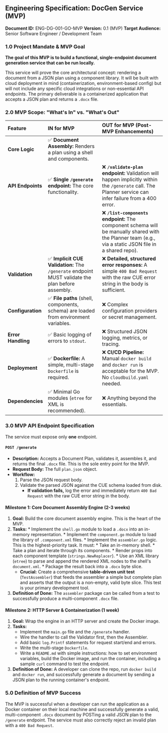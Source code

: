 ## Engineering Specification: DocGen Service (MVP)




**Document ID:** ENG-DG-001-GO-MVP
**Version:** 0.1 (MVP)
**Target Audience:** Senior Software Engineer / Development Team

### 1.0 Project Mandate & MVP Goal

**The goal of this MVP is to build a functional, single-endpoint document generation service that can be run locally.**

This service will prove the core architectural concept: rendering a document from a JSON plan using a component library. It will be built with cloud deployment in mind (containerization, environment-based config) but will not include any specific cloud integrations or non-essential API endpoints. The primary deliverable is a containerized application that accepts a JSON plan and returns a `.docx` file.

### 2.0 MVP Scope: "What's In" vs. "What's Out"

| Feature | IN for MVP | OUT for MVP (Post-MVP Enhancements) |
| :--- | :--- | :--- |
| **Core Logic** | ✅ **Document Assembly:** Renders a plan using a shell and components. | |
| **API Endpoints**| ✅ **Single `/generate` endpoint:** The core functionality. | ❌ **`/validate-plan` endpoint:** Validation will happen implicitly within the `/generate` call. The Planner service can infer failure from a 400 error. |
| | | ❌ **`/list-components` endpoint:** The component schema will be manually shared with the Planner team (e.g., via a static JSON file in a shared repo). |
| **Validation** | ✅ **Implicit CUE Validation:** The `/generate` endpoint MUST validate the plan before assembly. | ❌ **Detailed, structured error responses:** A simple `400 Bad Request` with the raw CUE error string in the body is sufficient. |
| **Configuration** | ✅ **File paths** (shell, components, schema) are loaded from environment variables. | ❌ Complex configuration providers or secret management. |
| **Error Handling**| ✅ Basic logging of errors to `stdout`. | ❌ Structured JSON logging, metrics, or tracing. |
| **Deployment** | ✅ **Dockerfile:** A simple, multi-stage `Dockerfile` is required. | ❌ **CI/CD Pipeline:** Manual `docker build` and `docker run` is acceptable for the MVP. No `cloudbuild.yaml` needed. |
| **Dependencies** | ✅ Minimal Go modules (`etree` for XML is recommended). | ❌ Anything beyond the essentials. |

### 3.0 MVP API Endpoint Specification

The service must expose only **one** endpoint.

#### `POST /generate`

*   **Description:** Accepts a Document Plan, validates it, assembles it, and returns the final `.docx` file. This is the sole entry point for the MVP.
*   **Request Body:** The full `plan.json` object.
*   **Workflow:**
    1.  Parse the JSON request body.
    2.  Validate the parsed JSON against the CUE schema loaded from disk.
        *   **If validation fails,** log the error and immediately return `400 Bad Request` with the raw CUE error string in the body.

#### Milestone 1: Core Document Assembly Engine (2-3 weeks)

1.  **Goal:** Build the core document assembly engine. This is the heart of the MVP.
2.  **Tasks:**
        *   Implement the `shell.go` module to load a `.docx` into an in-memory representation.
        *   Implement the `component.go` module to load the library of `.component.xml` files.
        *   Implement the `assembler.go` logic. This is the highest-priority task. It must:
            *   Take an in-memory shell.
            *   Take a plan and iterate through its components.
            *   Render props into each component template (`strings.NewReplacer`).
            *   Use an XML library (`etree`) to parse and append the rendered XML nodes to the shell's `document.xml`.
            *   Package the result back into a `.docx` byte slice.
    *   **Crucial:** Create a comprehensive **table-driven unit test** (`TestAssembler`) that feeds the assembler a simple but complete plan and asserts that the output is a non-empty, valid byte slice. This test is your primary development tool.
3.  **Definition of Done:** The `assembler` package can be called from a test to successfully produce a multi-component `.docx` file.

#### Milestone 2: HTTP Server & Containerization (1 week)

1.  **Goal:** Wrap the engine in an HTTP server and create the Docker image.
2.  **Tasks:**
    *   Implement the `main.go` file and the `/generate` handler.
    *   Wire the handler to call the Validator first, then the Assembler.
    *   Add basic `log.Printf` statements for request start/end and errors.
    *   Write the multi-stage `Dockerfile`.
    *   Write a `README.md` with simple instructions: how to set environment variables, build the Docker image, and run the container, including a sample `curl` command to test the endpoint.
3.  **Definition of Done:** A developer can clone the repo, run `docker build` and `docker run`, and successfully generate a document by sending a JSON plan to the running container's endpoint.

### 5.0 Definition of MVP Success

The MVP is successful when a developer can run the application as a Docker container on their local machine and successfully generate a valid, multi-component `.docx` document by POSTing a valid JSON plan to the `/generate` endpoint. The service must also correctly reject an invalid plan with a `400 Bad Request`.